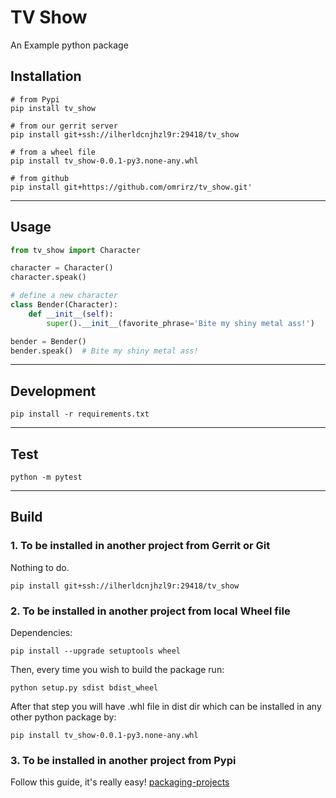 # TV Show

An Example python package

## Installation

```console
# from Pypi
pip install tv_show

# from our gerrit server
pip install git+ssh://ilherldcnjhzl9r:29418/tv_show

# from a wheel file
pip install tv_show-0.0.1-py3.none-any.whl

# from github
pip install git+https://github.com/omrirz/tv_show.git'
```

---

## Usage

```python
from tv_show import Character

character = Character()
character.speak()

# define a new character
class Bender(Character):
    def __init__(self):
        super().__init__(favorite_phrase='Bite my shiny metal ass!')

bender = Bender()
bender.speak()  # Bite my shiny metal ass!
```

---

## Development

```console
pip install -r requirements.txt
```

---

## Test

```console
python -m pytest
```

---

## Build

### 1. To be installed in another project from Gerrit or Git

Nothing to do.

```console
pip install git+ssh://ilherldcnjhzl9r:29418/tv_show
```

### 2. To be installed in another project from local Wheel file

Dependencies:

```console
pip install --upgrade setuptools wheel
```

Then, every time you wish to build the package run:

```console
python setup.py sdist bdist_wheel
```

After that step you will have .whl file in dist dir which can be installed in any other python package by:

```console
pip install tv_show-0.0.1-py3.none-any.whl
```

### 3. To be installed in another project from Pypi

 Follow this guide, it's really easy!
 [packaging-projects](https://packaging.python.org/tutorials/packaging-projects/)

